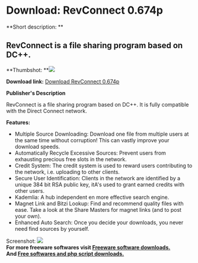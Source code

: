# Download: RevConnect 0.674p

**Short description: **

## RevConnect is a file sharing program based on DC++.

  
**Thumbshot: **![](http://www.freewarefiles.com/screenshot/revconnect_md.gif)   
  
**Download link:** [Download RevConnect 0.674p](http://freesoftwares.boysofts.com/RevConnect-p_program_15014.html)  
  

**Publisher's Description**  
  

RevConnect is a file sharing program based on DC++. It is fully compatible
with the Direct Connect network.

**Features:**

  * Multiple Source Downloading: Download one file from multiple users at the same time without corruption! This can vastly improve your download speeds. 
  * Automatically Recycle Excessive Sources: Prevent users from exhausting precious free slots in the network. 
  * Credit System: The credit system is used to reward users contributing to the network, i.e. uploading to other clients. 
  * Secure User Identification: Clients in the network are identified by a unique 384 bit RSA public key, itA's used to grant earned credits with other users. 
  * Kademlia: A hub independent en more effective search engine. 
  * Magnet Link and Bitzi Lookup: Find and recommend quality files with ease. Take a look at the Share Masters for magnet links (and to post your own). 
  * Enhanced Auto Search: Once you decide your downloads, you never need find sources by yourself. 

  
  
Screenshot: ![](http://www.freewarefiles.com/screenshot/revconnect.gif)  
**For more freeware softwares visit [Freeware software downloads.](http://freesoftwares.boysofts.com/)**   
**And [Free softwares and php script downloads.](http://www.boysofts.com/)**

